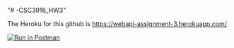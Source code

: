 "# -CSC3916_HW3" 

The Heroku for this github is https://webapi-assignment-3.herokuapp.com/

[![Run in Postman](https://run.pstmn.io/button.svg)](https://app.getpostman.com/run-collection/428f88cb14f2b1b2a215#?env%5BCSC3916_HW1%5D=W3sidmFsdWUiOiJUaGUgcXVpY2sgYnJvd24gZm94IGp1bXBlZCBvdmVyIHRoZSBzbG93IGxhenkgZG9nIiwia2V5IjoiJGVjaG9fYm9keSIsImVuYWJsZWQiOnRydWV9XQ==)



